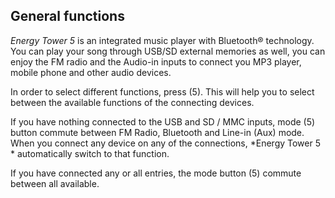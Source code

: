 ## General functions

*Energy Tower 5* is an integrated music player with Bluetooth® technology. You can play your song through USB/SD external memories as well, you can enjoy the FM radio and the Audio-in inputs to connect you MP3 player, mobile phone and other audio devices.

In order to select different functions, press (5). This will help you to select between the available functions of the connecting devices.

If you have nothing connected to the USB and SD / MMC inputs, mode (5) button commute between FM Radio, Bluetooth and Line-in (Aux) mode. When you connect any device on any of the connections, *Energy Tower 5 * automatically switch to that function.

If you have connected any or all entries, the mode button (5) commute between all available.

